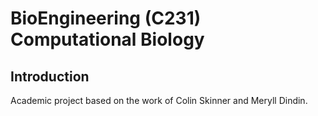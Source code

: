 # BioEngineering (C231) Computational Biology 
 
## Introduction

Academic project based on the work of Colin Skinner and Meryll Dindin.
